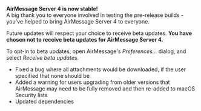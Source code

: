 **AirMessage Server 4 is now stable!**  
A big thank you to everyone involved in testing the pre-release builds - you've helped to bring AirMessage Server 4 to everyone.

Future updates will respect your choice to receive beta updates.
**You have chosen not to receive beta updates for AirMessage Server 4.**

To opt-in to beta updates, open AirMessage's _Preferences..._ dialog, and select _Receive beta updates_.

- Fixed a bug where all attachments would be downloaded, if the user specified that none should be
- Added a warning for users upgrading from older versions that AirMessage may need to be fully removed and then re-added to macOS Security lists
- Updated dependencies

